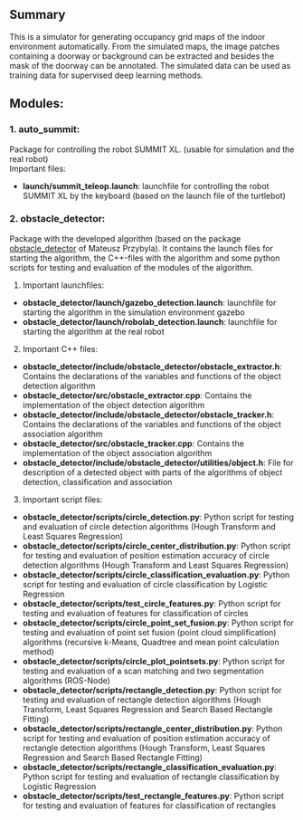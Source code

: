 
## Summary
This is a simulator for generating occupancy grid maps of the indoor environment automatically. From the simulated maps, the image patches containing a doorway or background can be extracted and besides the mask of the doorway can be annotated. The simulated data can be used as training data for supervised deep learning methods.

## Modules:
### 1. auto_summit:
Package for controlling the robot SUMMIT XL. (usable for simulation and the real robot)   
    Important files: 
* __launch/summit_teleop.launch__: launchfile for controlling the robot SUMMIT XL by the keyboard (based on the launch file of the turtlebot)

### 2. obstacle_detector:
Package with the developed algorithm (based on the package [obstacle_detector](https://github.com/tysik/obstacle_detector) of Mateusz Przybyla). It contains the launch files for starting the algorithm, the C++-files with the algorithm and some python scripts for testing and evaluation of the modules of the algorithm.   
1. Important launchfiles:
* __obstacle_detector/launch/gazebo_detection.launch__: launchfile for starting the algorithm in the simulation environment gazebo
* __obstacle_detector/launch/robolab_detection.launch__: launchfile for starting the algorithm at the real robot
    
2. Important C++ files:
* __obstacle_detector/include/obstacle_detector/obstacle_extractor.h__: Contains the declarations of the variables and functions of the object detection algorithm 
* __obstacle_detector/src/obstacle_extractor.cpp__: Contains the implementation of the object detection algorithm 
* __obstacle_detector/include/obstacle_detector/obstacle_tracker.h__: Contains the declarations of the variables and functions of the object association algorithm 
* __obstacle_detector/src/obstacle_tracker.cpp__: Contains the implementation of the object association algorithm 
* __obstacle_detector/include/obstacle_detector/utilities/object.h__: File for description of a detected object with parts of the algorithms of object detection, classification and association
    
3. Important script files:
* __obstacle_detector/scripts/circle_detection.py__: Python script for testing and evaluation of circle detection algorithms (Hough Transform and Least Squares Regression)
* __obstacle_detector/scripts/circle_center_distribution.py__: Python script for testing and evaluation of position estimation accuracy of circle detection algorithms (Hough Transform and Least Squares Regression)
* __obstacle_detector/scripts/circle_classification_evaluation.py__: Python script for testing and evaluation of circle classification by Logistic Regression
* __obstacle_detector/scripts/test_circle_features.py__: Python script for testing and evaluation of features for classification of circles
* __obstacle_detector/scripts/circle_point_set_fusion.py__: Python script for testing and evaluation of point set fusion (point cloud simplification) algorithms (recursive k-Means, Quadtree and mean point calculation method)
* __obstacle_detector/scripts/circle_plot_pointsets.py__: Python script for testing and evaluation of a scan matching and two segmentation algorithms (ROS-Node)
* __obstacle_detector/scripts/rectangle_detection.py__: Python script for testing and evaluation of rectangle detection algorithms (Hough Transform, Least Squares Regression and Search Based Rectangle Fitting)
* __obstacle_detector/scripts/rectangle_center_distribution.py__: Python script for testing and evaluation of position estimation accuracy of rectangle detection algorithms (Hough Transform, Least Squares Regression and Search Based Rectangle Fitting)
* __obstacle_detector/scripts/rectangle_classification_evaluation.py__: Python script for testing and evaluation of rectangle classification by Logistic Regression
* __obstacle_detector/scripts/test_rectangle_features.py__: Python script for testing and evaluation of features for classification of rectangles
